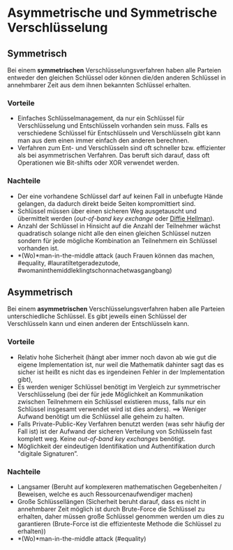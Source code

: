 # Asymmetrische und Symmetrische Verschlüsselung

## Symmetrisch

Bei einem **symmetrischen** Verschlüsselungsverfahren haben alle Parteien entweder den gleichen Schlüssel oder können die/den anderen Schlüssel in annehmbarer Zeit aus dem ihnen bekannten Schlüssel erhalten.

### Vorteile

- Einfaches Schlüsselmanagement, da nur ein Schlüssel für Verschlüsselung und Entschlüsseln vorhanden sein muss. Falls es verschiedene Schlüssel für Entschlüsseln und Verschlüsseln gibt kann man aus dem einen immer einfach den anderen berechnen.
- Verfahren zum Ent- und Verschlüsseln sind oft schneller bzw. effizienter als bei asymmetrischen Verfahren. Das beruft sich darauf, dass oft Operationen wie Bit-shifts oder XOR verwendet werden.

### Nachteile

- Der eine vorhandene Schlüssel darf auf keinen Fall in unbefugte Hände gelangen, da dadurch direkt beide Seiten kompromittiert sind.
- Schlüssel müssen über einen sicheren Weg ausgetauscht und übermittelt werden (*out-of-band key exchange* oder [Diffie Hellman](#/informatik/diffie_hellman.md)).
- Anzahl der Schlüssel in Hinsicht auf die Anzahl der Teilnehmer wächst quadratisch solange nicht alle den einen gleichen Schlüssel nutzen sondern für jede mögliche Kombination an Teilnehmern ein Schlüssel vorhanden ist.
- *(Wo)*man-in-the-middle attack (auch Frauen können das machen, #equality, #lauratiltetgeradezutode, #womaninthemiddleklingtschonnachetwasgangbang)

## Asymmetrisch

Bei einem **asymmetrischen** Verschlüsselungsverfahren haben alle Parteien unterschiedliche Schlüssel. Es gibt jeweils einen Schlüssel der Verschlüsseln kann und einen anderen der Entschlüsseln kann. 

### Vorteile

- Relativ hohe Sicherheit (hängt aber immer noch davon ab wie gut die eigene Implementation ist, nur weil die Mathematik dahinter sagt das es sicher ist heißt es nicht das es irgendeinen Fehler in der Implementation gibt),
- Es werden weniger Schlüssel benötigt im Vergleich zur symmetrischer Verschlüsselung (bei der für jede Möglichkeit an Kommunikation zwischen Teilnehmern ein Schlüssel existieren muss, falls nur ein Schlüssel insgesamt verwendet wird ist dies anders). $\implies$ Weniger Aufwand benötigt um die Schlüssel alle geheim zu halten.
- Falls Private-Public-Key Verfahren benutzt werden (was sehr häufig der Fall ist) ist der Aufwand der sicheren Verteilung von Schlüsseln fast komplett weg. Keine *out-of-band key exchanges* benötigt. 
- Möglichkeit der eindeutigen Identifikation und Authentifikation durch "digitale Signaturen”.

### Nachteile

- Langsamer (Beruht auf komplexeren mathematischen Gegebenheiten / Beweisen, welche es auch Ressourcenaufwendiger machen)
- Große Schlüssellängen (Sicherheit beruht darauf, dass es nicht in annehmbarer Zeit möglich ist durch Brute-Force die Schlüssel zu erhalten, daher müssen große Schlüssel genommen werden um dies zu garantieren (Brute-Force ist die effizienteste Methode die Schlüssel zu erhalten))
- *(Wo)*man-in-the-middle attack (#equality)